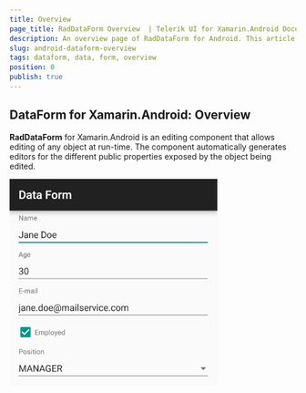 ```yaml
---
title: Overview
page_title: RadDataForm Overview  | Telerik UI for Xamarin.Android Documentation
description: An overview page of RadDataForm for Android. This article explains the most important things you need to know before using RadDataForm.
slug: android-dataform-overview
tags: dataform, data, form, overview
position: 0
publish: true
---
```


## DataForm for Xamarin.Android: Overview

**RadDataForm** for Xamarin.Android is an editing component that allows editing of any object at run-time. The component automatically generates editors for the different public properties exposed by the object being edited.

![TelerikUI-DataForm-Overview](images/dataform-overview.png "DataForm demos.")
